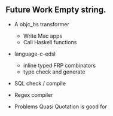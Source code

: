 Future Work
Empty string.
---

- A objc_hs transformer
  - Write Mac apps
  - Call Haskell functions

- language-c-edsl
  - inline typed FRP combinators
  - type check and generate

- SQL check / compile
- Regex compiler
- Problems Quasi Quotation is good for